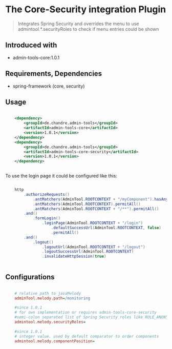 # The Core-Security integration Plugin
> Integrates Spring Security and overrides the menu to use admintool.*.securityRoles to check if menu entries could be shown

## Introduced with
* admin-tools-core:1.0.1

## Requirements, Dependencies
* spring-framework (core, security)


## Usage

```xml

	<dependency>
		<groupId>de.chandre.admin-tools</groupId>
		<artifactId>admin-tools-core</artifactId>
		<version>1.0.1</version>
	</dependency>
	<dependency>
		<groupId>de.chandre.admin-tools</groupId>
		<artifactId>admin-tools-core-security</artifactId>
		<version>1.0.1</version>
	</dependency>
	
```

To use the login page it could be configured like this:
```java

	http
		.authorizeRequests()
			.antMatchers(AdminTool.ROOTCONTEXT + "/myComponent").hasAnyRole("ADMIN", "USER")
			.antMatchers(AdminTool.ROOTCONTEXT).permitAll()
			.antMatchers(AdminTool.ROOTCONTEXT + "/**").permitAll()
		.and()
			.formLogin()
				.loginPage(AdminTool.ROOTCONTEXT + "/login")
					.defaultSuccessUrl(AdminTool.ROOTCONTEXT, false)
					.permitAll()
		.and()
			.logout()
				.logoutUrl(AdminTool.ROOTCONTEXT + "/logout")
				.logoutSuccessUrl(AdminTool.ROOTCONTEXT)
				.invalidateHttpSession(true)
		
```	

## Configurations

```ini

	# relative path to javaMelody
	adminTool.melody.path=/monitoring
	
	#since 1.0.1
	# for own implementation or requires admin-tools-core-security
	#semi-colon separated list of Spring Security roles like ROLE_ANONYMOUS;ROLE_ADMIN
	admintool.melody.securityRoles=
	
	#since 1.0.1
	# integer value. used by default comparator to order components
	admintool.melody.componentPosition=
	
```